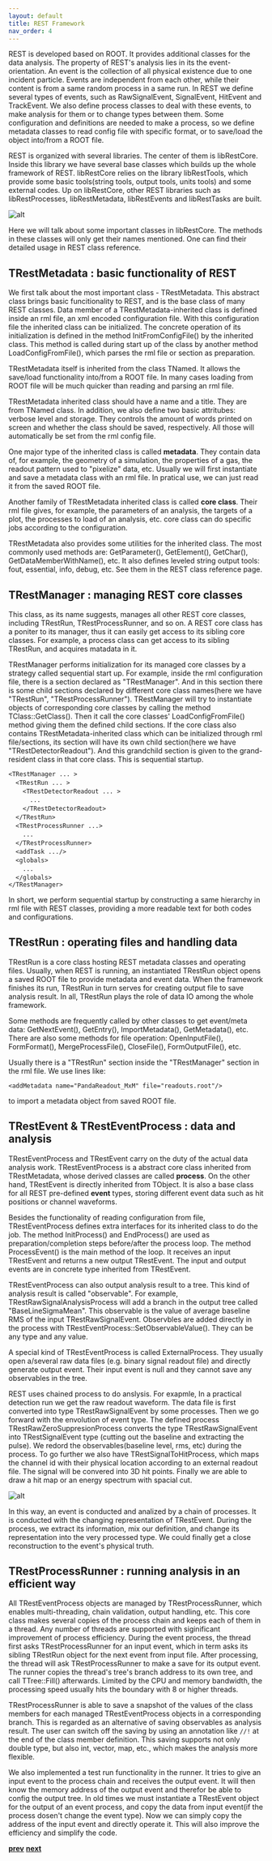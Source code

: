 ```yaml
---
layout: default
title: REST Framework
nav_order: 4
---
```


REST is developed based on ROOT. It provides additional classes for the data analysis. The property of REST's
analysis lies in its the event-orientation. An event is the collection of all physical existence due to one 
incident particle. Events are independent from each other, while their content is from a same random process 
in a same run. In REST we define several types of events, such as RawSignalEvent, SignalEvent, HitEvent and 
TrackEvent. We also define process classes to deal with these events, to make analysis for them or to change
types between them. Some configuration and definitions are needed to make a process, so we define metadata 
classes to read config file with specific format, or to save/load the object into/from a ROOT file.

REST is organized with several libraries. The center of them is libRestCore. Inside this library we have several 
base classes which builds up the whole framework of REST. libRestCore relies on the library libRestTools, which
provide some basic tools(string tools, output tools, units tools) and some external codes. Up on libRestCore, 
other REST libraries such as libRestProcesses, libRestMetadata, libRestEvents and libRestTasks are built.

![alt](assets/images/libs.png)

Here we will talk about some important classes in libRestCore. The methods in these classes will only get their 
names mentioned. One can find their detailed usage in REST class reference.

## TRestMetadata : basic functionality of REST

We first talk about the most important class - TRestMetadata. This abstract class brings basic funcitionality 
to REST, and is the base class of many REST classes. Data member of a TRestMetadata-inherited class is defined 
inside an rml file, an xml encoded configuration file. With this configuration file the inherited class can be 
initialized. The concrete operation of its initialization is defined in the method InitFromConfigFile() by the
inherited class. This method is called during start up of the class by another method LoadConfigFromFile(), 
which parses the rml file or section as preparation. 

TRestMetadata itself is inherited from the class TNamed. It allows the save/load functionality into/from a 
ROOT file. In many cases loading from ROOT file will be much quicker than reading and parsing an rml file. 

TRestMetadata inherited class should have a name and a title. They are from TNamed class. In addition, 
we also define two basic attritubes: verbose level and storage. They controls the amount of words printed on
screen and whether the class should be saved, respectively. All those will automatically be set from the rml 
config file.

One major type of the inherited class is called **metadata**. They contain data of, for example, the geometry 
of a simulation, the properties of a gas, the readout pattern used to "pixelize" data, etc. Usually 
we will first instantiate and save a metadata class with an rml file. In pratical use, we can just read 
it from the saved ROOT file.

Another family of TRestMetadata inherited class is called **core class**. Their rml file gives, for example,
the parameters of an analysis, the targets of a plot, the processes to load of an analysis, etc.
core class can do specific jobs according to the configuration.

TRestMetadata also provides some utilities for the inherited class. The most commonly used methods are: 
GetParameter(), GetElement(), GetChar(), GetDataMemberWithName(), etc. It also defines leveled string output 
tools: fout, essential, info, debug, etc. See them in the REST class reference page.

## TRestManager : managing REST core classes

This class, as its name suggests, manages all other REST core classes, including TRestRun, TRestProcessRunner,
and so on. A REST core class has a poniter to its manager, thus it can easily get access to its sibling
core classes. For example, a process class can get access to its sibling TRestRun, and acquires matadata in it.

TRestManager performs initialization for its managed core classes by a strategy called sequential start up.
For example, inside the rml configuration file, there is a section declared as "TRestManager". And in this
section there is some child sections declared by different core class names(here we have "TRestRun", 
"TRestProcessRunner"). TRestManager will try to instantiate objects of corresponding core classes by calling
the method TClass::GetClass(). Then it call the core classes' LoadConfigFromFile() method giving them the 
defined child sections. If the core class also contains TRestMetadata-inherited class which can be initialized 
through rml file/sections, its section will have its own child section(here we have "TRestDetectorReadout"). 
And this grandchild section is given to the grand-resident class in that core class. This is sequential startup.

`<TRestManager ... >`  
&emsp;`<TRestRun ... >`  
&emsp;&emsp;`<TRestDetectorReadout ... >`  
&emsp;&emsp;&emsp;`...`  
&emsp;&emsp;`</TRestDetectorReadout>`  
&emsp;`</TRestRun>`  
&emsp;`<TRestProcessRunner ...>`  
&emsp;&emsp;`...`  
&emsp;`</TRestProcessRunner>`  
&emsp;`<addTask .../>`  
&emsp;`<globals>`  
&emsp;&emsp;`...`  
&emsp;`</globals>`  
`</TRestManager>`  

In short, we perform sequential startup by constructing a same hierarchy in rml file with REST classes, providing
a more readable text for both codes and configurations.

## TRestRun : operating files and handling data

TRestRun is a core class hosting REST metadata classes and operating files. Usually, when REST is running, an 
instantiated TRestRun object opens a saved ROOT file to provide metadata and event data. When the framework finishes 
its run, TRestRun in turn serves for creating output file to save analysis result. In all, TRestRun plays the 
role of data IO among the whole framework.

Some methods are frequently called by other classes to get event/meta data: GetNextEvent(), GetEntry(), 
ImportMetadata(), GetMetadata(), etc. There are also some methods for file operation: OpenInputFile(), FormFormat(), 
MergeProcessFile(), CloseFile(), FormOutputFile(), etc. 

Usually there is a "TRestRun" section inside the "TRestManager" section in the rml file. We use lines like: 

`<addMetadata name="PandaReadout_MxM" file="readouts.root"/>`

to import a metadata object from saved ROOT file.

## TRestEvent & TRestEventProcess : data and analysis

TRestEventProcess and TRestEvent carry on the duty of the actual data analysis work. TRestEventProcess 
is a abstract core class inherited from TRestMetadata, whose derived classes are called **process**. 
On the other hand, TRestEvent is directly inherited from TObject. It is also a base class for all REST 
pre-defined **event** types, storing different event data such as hit positions or channel waveforms.

Besides the functionality of reading configuration from file, TRestEventProcess defines extra interfaces for 
its inherited class to do the job. The method InitProcess() and EndProcess() are used as preparation/completion 
steps before/after the process loop. The method ProcessEvent() is the main method of the loop. It receives 
an input TRestEvent and returns a new output TRestEvent. The input and output events are in concrete type 
inherited from TRestEvent. 

TRestEventProcess can also output analysis result to a tree. This kind of analysis result is called "observable".
For example, TRestRawSignalAnalysisProcess will add a branch in the output tree called "BaseLineSigmaMean". 
This observable is the value of average baseline RMS of the input TRestRawSignalEvent. Observbles are added
directly in the process with TRestEventProcess::SetObservableValue(). They can be any type and any value.

A special kind of TRestEventProcess is called ExternalProcess. They usually open a/several raw data files
(e.g. binary signal readout file) and directly generate output event. Their input event is null and
they cannot save any observables in the tree.

REST uses chained process to do anslysis. For exapmle, In a practical detection run we get the raw readout 
waveform. The data file is first converted into type TRestRawSignalEvent by some processes. Then we go forward 
with the envolution of event type. The defined process TRestRawZeroSuppresionProcess converts the type
TRestRawSignalEvent into TRestSignalEvent type (cutting out the baseline and extracting the pulse). We redord 
the observables(baseline level, rms, etc) during the process. To go further we also have 
TRestSignalToHitProcess, which maps the channel id with their physical location according to an external 
readout file. The signal will be convered into 3D hit points. Finally we are able to draw a hit map or an 
energy spectrum with spacial cut.

![alt](assets/images/process_chain.png)

In this way, an event is conducted and analized by a chain of processes. It is conducted with the changing 
representation of TRestEvent. During the process, we extract its information, mix our definition, and change 
its representation into the very processed type. We could finally get a close reconstruction to the event's 
physical truth.


## TRestProcessRunner : running analysis in an efficient way

All TRestEventProcess objects are managed by TRestProcessRunner, which enables multi-threading, chain 
validation, output handling, etc. This core class makes several copies of the process chain and keeps 
each of them in a thread. Any number of threads are supported with siginificant improvement of process 
efficiency. During the event process, the thread first asks TRestProcessRunner for an input event, which
in term asks its sibling TRestRun object for the next event from input file. After processing, the thread
will ask TRestProcessRunner to make a save for its output event. The runner copies the thread's tree's 
branch address to its own tree, and call TTree::Fill() afterwards. Limited by the CPU and memory bandwidth, 
the processing speed usually hits the boundary with 8 or higher threads.

TRestProcessRunner is able to save a snapshot of the values of the class members for each managed TRestEventProcess 
objects in a corresponding branch. This is regarded as an alternative of saving observables as analysis result. 
The user can switch off the saving by using an annotation like `//!` at the end of the class member definition. 
This saving supports not only double type, but also int, vector, map, etc., which makes the analysis more 
flexible.

We also implemented a test run functionality in the runner. It tries to give an input event to the process chain
and receives the output event. It will then know the memory address of the output event and therefor be able to 
config the output tree. In old times we must instantiate a TRestEvent object for the output of an event process, 
and copy the data from input event(if the process dosen't change the event type). Now we can simply copy the 
address of the input event and directly operate it. This will also improve the efficiency and simplify the code.


[**prev**](getting-started.md)
[**next**](using-rest.md)
